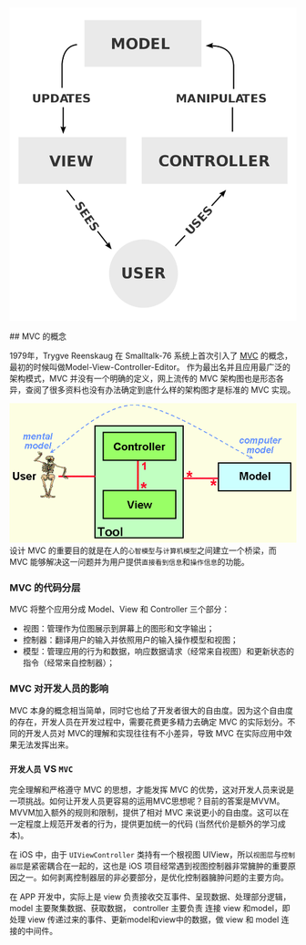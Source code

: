 <p align="center" >
<img width="512" height="550"  src="https://github.com/JumpJumpSparrow/APP-Build/blob/master/Architecture/1024px-MVC-Process.png">
<p>
## MVC 的概念

1979年，Trygve Reenskaug 在 Smalltalk-76 系统上首次引入了 [MVC](https://en.wikipedia.org/wiki/Model–view–controller) 的概念，最初的时候叫做Model-View-Controller-Editor。 作为最出名并且应用最广泛的架构模式，MVC 并没有一个明确的定义，网上流传的 MVC 架构图也是形态各异，查阅了很多资料也没有办法确定到底什么样的架构图才是标准的 MVC 实现。  

![MVC](/Architecture/MVC-1979.jpg)  
设计 MVC 的重要目的就是在人的`心智模型`与`计算机模型`之间建立一个桥梁，而 MVC 能够解决这一问题并为用户提供`直接看到信息`和`操作信息`的功能。

### MVC 的代码分层
MVC 将整个应用分成 Model、View 和 Controller 三个部分：
- 视图：管理作为位图展示到屏幕上的图形和文字输出；
- 控制器：翻译用户的输入并依照用户的输入操作模型和视图；
- 模型：管理应用的行为和数据，响应数据请求（经常来自视图）和更新状态的指令（经常来自控制器）；

### MVC 对开发人员的影响  
MVC 本身的概念相当简单，同时它也给了开发者很大的自由度。因为这个自由度的存在，开发人员在开发过程中，需要花费更多精力去确定 MVC 的实际划分。不同的开发人员对 MVC的理解和实现往往有不小差异，导致 MVC 在实际应用中效果无法发挥出来。

### `开发人员` VS `MVC` 

完全理解和严格遵守 MVC 的思想，才能发挥 MVC 的优势，这对开发人员来说是一项挑战。如何让开发人员更容易的运用MVC思想呢？目前的答案是MVVM。 MVVM加入额外的规则和限制，提供了相对 MVC 来说更小的自由度。这可以在一定程度上规范开发者的行为，提供更加统一的代码 (当然代价是额外的学习成本)。

在 iOS 中，由于 `UIViewController` 类持有一个根视图 UIView，所以`视图层`与`控制器层`是紧密耦合在一起的，这也是 iOS 项目经常遇到视图控制器非常臃肿的重要原因之一。如何剥离控制器层的非必要部分，是优化控制器臃肿问题的主要方向。 

在 APP 开发中，实际上是 view 负责接收交互事件、呈现数据、处理部分逻辑，model 主要聚集数据、获取数据， controller 主要负责 连接 view 和model，即处理 view 传递过来的事件、更新model和view中的数据，做 view 和 model 连接的中间件。


